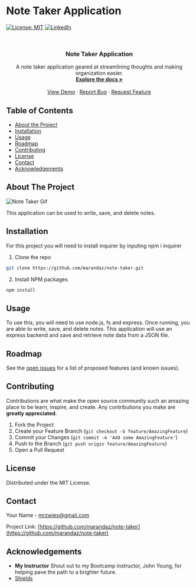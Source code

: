 # Note Taker Application

[![License: MIT](https://img.shields.io/badge/License-MIT-yellow.svg)](https://opensource.org/licenses/MIT)
[![LinkedIn](https://img.shields.io/badge/-LinkedIn-black.svg?style=flat-square&logo=linkedin&colorB=555)](https://www.linkedin.com/in/maranda-zwieschowski/)

<br />
<p align="center">
  <h3 align="center">Note Taker Application</h3>

  <p align="center">
    A note taker application geared at streamlining thoughts and making organization easier.
    <br />
    <a href="https://github.com/marandaz/note-taker"><strong>Explore the docs »</strong></a>
    <br />
    <br />
    <a href="https://github.com/marandaz/note-taker">View Demo</a>
    ·
    <a href="https://github.com/marandaz/note-taker/issues">Report Bug</a>
    ·
    <a href="https://github.com/marandaz/note-taker/issues">Request Feature</a>
  </p>
</p>



## Table of Contents

* [About the Project](#about-the-project) 
* [Installation](#installation)
* [Usage](#usage)
* [Roadmap](#roadmap)
* [Contributing](#contributing)
* [License](#license)
* [Contact](#contact)
* [Acknowledgements](#acknowledgements)


## About The Project
![Note Taker Gif](/assets/giphy.gif) 


This application can be used to write, save, and delete notes. 


## Installation

For this project you will need to install inquirer by inputing npm i inquirer

1. Clone the repo
```sh
git clone https://github.com/marandaz/note-taker.git
```
2. Install NPM packages
```sh
npm install
```


## Usage

 To use this, you will need to use node.js, fs and express. Once running, you are able to write, save, and delete notes. This application will use an express backend and save and retrieve note data from a JSON file.



## Roadmap

See the [open issues](https://github.com/marandaz/note-taker/issues) for a list of proposed features (and known issues).


## Contributing

Contributions are what make the open source community such an amazing place to be learn, inspire, and create. Any contributions you make are **greatly appreciated**.

1. Fork the Project
2. Create your Feature Branch (`git checkout -b feature/AmazingFeature`)
3. Commit your Changes (`git commit -m 'Add some AmazingFeature'`)
4. Push to the Branch (`git push origin feature/AmazingFeature`)
5. Open a Pull Request


## License

Distributed under the MIT License.

## Contact

Your Name - mrzwies@gmail.com

Project Link: [https://github.com/marandaz/note-taker](https://github.com/marandaz/note-taker)

## Acknowledgements

* **My Instructor** Shout out to my Bootcamp instructor, John Young, for helping pave the path to a brighter future.  
* [Shields](https://shields.io/)
